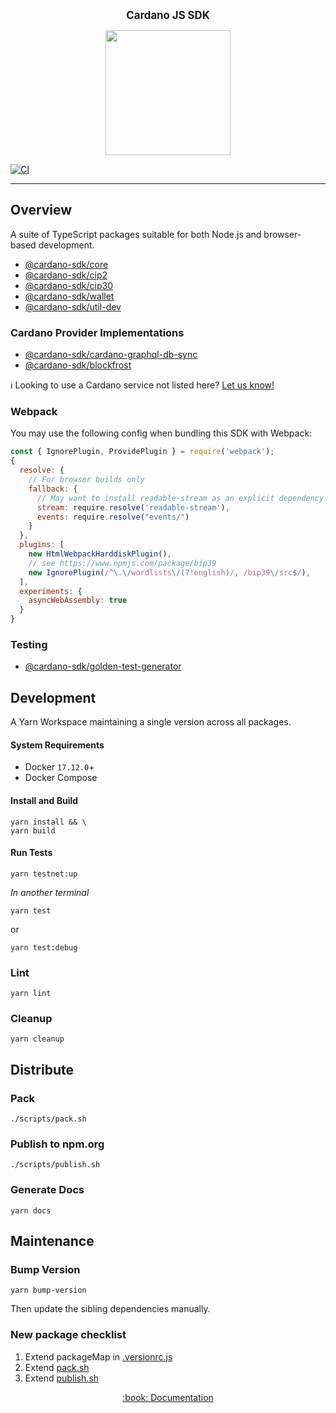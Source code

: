 <p align="center">
  <big><strong>Cardano JS SDK</strong></big>
</p>

<p align="center">
  <img width="200" src=".github/images/cardano-logo.png"/>
</p>

[![CI][img_src_ci]][workflow_ci]

<hr/>

## Overview

A suite of TypeScript packages suitable for both Node.js and browser-based development.

- [@cardano-sdk/core](./packages/core)
- [@cardano-sdk/cip2](./packages/cip2)
- [@cardano-sdk/cip30](./packages/cip30)
- [@cardano-sdk/wallet](./packages/wallet)
- [@cardano-sdk/util-dev](./packages/util-dev)

### Cardano Provider Implementations

- [@cardano-sdk/cardano-graphql-db-sync](packages/cardano-graphql-db-sync)
- [@cardano-sdk/blockfrost](packages/blockfrost)

:information_source: Looking to use a Cardano service not listed here? [Let us know!]

### Webpack

You may use the following config when bundling this SDK with Webpack:

```js
const { IgnorePlugin, ProvidePlugin } = require('webpack');
{
  resolve: {
    // For browser builds only
    fallback: {
      // May want to install readable-stream as an explicit dependency
      stream: require.resolve('readable-stream'),
      events: require.resolve("events/")
    }
  },
  plugins: [
    new HtmlWebpackHarddiskPlugin(),
    // see https://www.npmjs.com/package/bip39
    new IgnorePlugin(/^\.\/wordlists\/(?!english)/, /bip39\/src$/),
  ],
  experiments: {
    asyncWebAssembly: true
  }
}
```

### Testing

- [@cardano-sdk/golden-test-generator](./packages/golden-test-generator)

## Development

A Yarn Workspace maintaining a single version across all packages.

#### System Requirements

- Docker `17.12.0`+
- Docker Compose

#### Install and Build

```console
yarn install && \
yarn build
```

#### Run Tests

```console
yarn testnet:up
```

_In another terminal_

```console
yarn test
```

or

```console
yarn test:debug
```

### Lint

```console
yarn lint
```

### Cleanup

```
yarn cleanup
```

## Distribute

### Pack

```console
./scripts/pack.sh
```

### Publish to npm.org

```console
./scripts/publish.sh
```

### Generate Docs

```console
yarn docs
```

## Maintenance

### Bump Version

```console
yarn bump-version
```

Then update the sibling dependencies manually.

### New package checklist

1. Extend packageMap in [.versionrc.js](./.versionrc.js)
2. Extend [pack.sh](./scripts/pack.sh)
3. Extend [publish.sh](./scripts/publish.sh)

<p align="center">
  <a href="https://input-output-hk.github.io/cardano-js-sdk">:book: Documentation</a>
</p>

[img_src_ci]: https://github.com/input-output-hk/cardano-js-sdk/actions/workflows/continuous-integration.yaml/badge.svg
[workflow_ci]: https://github.com/input-output-hk/cardano-js-sdk/actions/workflows/continuous-integration.yaml
[let us know!]: https://github.com/input-output-hk/cardano-graphql/discussions/new
